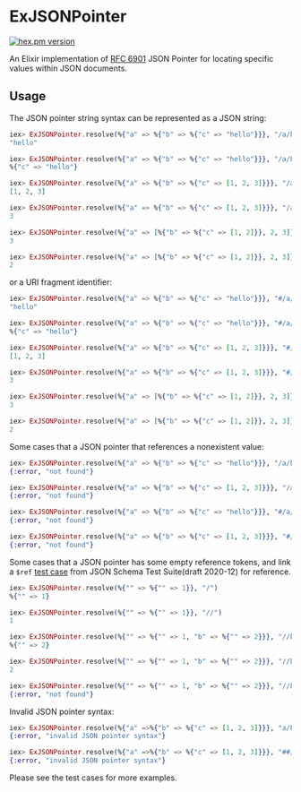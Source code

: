 # ExJSONPointer

[![hex.pm version](https://img.shields.io/hexpm/v/ex_json_pointer.svg?v=1)](https://hex.pm/packages/ex_json_pointer)

<!-- MDOC !-->

An Elixir implementation of [RFC 6901](https://www.rfc-editor.org/rfc/rfc6901.html) JSON Pointer for locating specific values within JSON documents.

## Usage

The JSON pointer string syntax can be represented as a JSON string:

```elixir
iex> ExJSONPointer.resolve(%{"a" => %{"b" => %{"c" => "hello"}}}, "/a/b/c")
"hello"

iex> ExJSONPointer.resolve(%{"a" => %{"b" => %{"c" => "hello"}}}, "/a/b")
%{"c" => "hello"}

iex> ExJSONPointer.resolve(%{"a" => %{"b" => %{"c" => [1, 2, 3]}}}, "/a/b/c")
[1, 2, 3]

iex> ExJSONPointer.resolve(%{"a" => %{"b" => %{"c" => [1, 2, 3]}}}, "/a/b/c/2")
3

iex> ExJSONPointer.resolve(%{"a" => [%{"b" => %{"c" => [1, 2]}}, 2, 3]}, "/a/2")
3

iex> ExJSONPointer.resolve(%{"a" => [%{"b" => %{"c" => [1, 2]}}, 2, 3]}, "/a/0/b/c/1")
2
```

or a URI fragment identifier:

```elixir
iex> ExJSONPointer.resolve(%{"a" => %{"b" => %{"c" => "hello"}}}, "#/a/b/c")
"hello"

iex> ExJSONPointer.resolve(%{"a" => %{"b" => %{"c" => "hello"}}}, "#/a/b")
%{"c" => "hello"}

iex> ExJSONPointer.resolve(%{"a" => %{"b" => %{"c" => [1, 2, 3]}}}, "#/a/b/c")
[1, 2, 3]

iex> ExJSONPointer.resolve(%{"a" => %{"b" => %{"c" => [1, 2, 3]}}}, "#/a/b/c/2")
3

iex> ExJSONPointer.resolve(%{"a" => [%{"b" => %{"c" => [1, 2]}}, 2, 3]}, "#/a/2")
3

iex> ExJSONPointer.resolve(%{"a" => [%{"b" => %{"c" => [1, 2]}}, 2, 3]}, "#/a/0/b/c/1")
2
```

Some cases that a JSON pointer that references a nonexistent value:

```elixir
iex> ExJSONPointer.resolve(%{"a" => %{"b" => %{"c" => "hello"}}}, "/a/b/d")
{:error, "not found"}

iex> ExJSONPointer.resolve(%{"a" => %{"b" => %{"c" => [1, 2, 3]}}}, "/a/b/c/4")
{:error, "not found"}

iex> ExJSONPointer.resolve(%{"a" => %{"b" => %{"c" => "hello"}}}, "#/a/b/d")
{:error, "not found"}

iex> ExJSONPointer.resolve(%{"a" => %{"b" => %{"c" => [1, 2, 3]}}}, "#/a/b/c/4")
{:error, "not found"}
```

Some cases that a JSON pointer has some empty reference tokens, and link a `$ref` [test case](https://github.com/json-schema-org/JSON-Schema-Test-Suite/blob/main/tests/draft2020-12/ref.json#L1023) from JSON Schema Test Suite(draft 2020-12) for reference.

```elixir
iex> ExJSONPointer.resolve(%{"" => %{"" => 1}}, "/")
%{"" => 1} 

iex> ExJSONPointer.resolve(%{"" => %{"" => 1}}, "//")
1

iex> ExJSONPointer.resolve(%{"" => %{"" => 1, "b" => %{"" => 2}}}, "//b")
%{"" => 2}

iex> ExJSONPointer.resolve(%{"" => %{"" => 1, "b" => %{"" => 2}}}, "//b/")
2

iex> ExJSONPointer.resolve(%{"" => %{"" => 1, "b" => %{"" => 2}}}, "//b///")
{:error, "not found"}
```

Invalid JSON pointer syntax:

```elixir
iex> ExJSONPointer.resolve(%{"a" =>%{"b" => %{"c" => [1, 2, 3]}}}, "a/b")
{:error, "invalid JSON pointer syntax"}

iex> ExJSONPointer.resolve(%{"a" =>%{"b" => %{"c" => [1, 2, 3]}}}, "##/a")
{:error, "invalid JSON pointer syntax"}

```

Please see the test cases for more examples.
